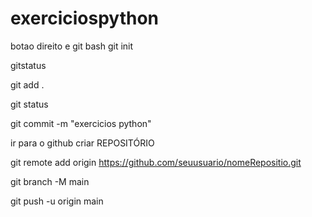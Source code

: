 # exerciciospython

botao direito e git bash
git init

gitstatus

git add .

git status

git commit -m "exercicios python"

ir para o github criar REPOSITÓRIO

git remote add origin https://github.com/seuusuario/nomeRepositio.git

git branch -M main

git push -u origin main
